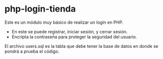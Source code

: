 # php-login-tienda
Este es un módulo muy básico de realizar un login en PHP. 
  - En este se puede registrar, iniciar sesión, y cerrar sesión.
  - Encripta la contraseña para proteger la seguridad del usuario.

El archivo users.sql es la tabla que debe tener la base de datos en donde se pondrá a prueba el código.
